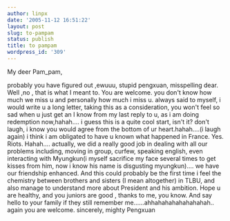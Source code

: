 ```yaml
---
author: linpx
date: '2005-11-12 16:51:22'
layout: post
slug: to-pampam
status: publish
title: to pampam
wordpress_id: '309'
---
```


My deer Pam_pam,

  
  
probably you have figured out ,ewuuu, stupid pengxuan, misspelling dear. Well
,no , that is what I meant to. You are welcome. you don't know how much we
miss u and personally how much i miss u. always said to myself, i would write
u a long letter, taking this as a consideration, you won't feel so sad when u
just get an I know from my last reply to u, as i am doing redemption
now,hahah.... i guess this is a quite cool start, isn't it? don't laugh, i
know you would agree from the bottom of ur heart.hahah....(i laugh again) i
think i am obligated to have u known what happened in France. Yes. Riots.
Hahah.... actually, we did a really good job in dealing with all our problems
including, moving in group, curfew, speaking english, even interacting with
Myungkun(i myself sacrifice my face several times to get kisses from him, now
i know his name is disgusting myungkun).... we have our friendship enhanced.
And this could probably be the first time i feel the chemistry between
brothers and sisters (I mean altogether) in TLBU, and also manage to
understand more about President and his ambition. Hope u are healthy, and you
juniors are good , thanks to me, you know. And say hello to your family if
they still remember me......ahhahahahahahahahah.. again you are welcome.
sincerely, mighty Pengxuan

